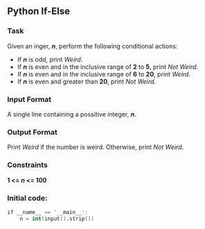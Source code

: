 ## Python If-Else  

### Task   
Given an inger, _**n**_, perform the following conditional actions:   
- If _**n**_ is odd, print _Weird_.   
- If _**n**_ is even and in the inclusive range of **2** to **5**, print _Not Weird_.   
- If _**n**_ is even and in the inclusive range of **6** to **20**, print _Weird_.   
- If _**n**_ is even and greater than **20**, print _Not Weird_.

### Input Format  
A single line containing a possitive integer, _**n**_.  

### Output Format ###  
Print _Weird_ if the number is weird. Otherwise, print _Not Weird_.

### Constraints ###   
**1 <= _n_ <= 100**   

### Initial code: ###   
```s
if __name__ == '__main__':   
    n = int(input().strip())  
```
